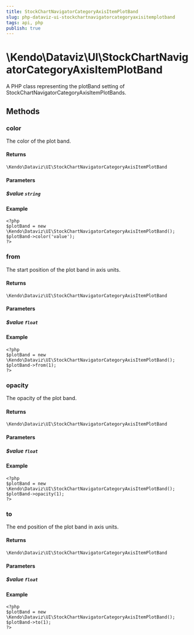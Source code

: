 ```yaml
---
title: StockChartNavigatorCategoryAxisItemPlotBand
slug: php-dataviz-ui-stockchartnavigatorcategoryaxisitemplotband
tags: api, php
publish: true
---
```


# \Kendo\Dataviz\UI\StockChartNavigatorCategoryAxisItemPlotBand

A PHP class representing the plotBand setting of StockChartNavigatorCategoryAxisItemPlotBands.


## Methods

### color
The color of the plot band.

#### Returns
`\Kendo\Dataviz\UI\StockChartNavigatorCategoryAxisItemPlotBand`

#### Parameters

##### $value `string`



#### Example 
    <?php
    $plotBand = new \Kendo\Dataviz\UI\StockChartNavigatorCategoryAxisItemPlotBand();
    $plotBand->color('value');
    ?>

### from
The start position of the plot band in axis units.

#### Returns
`\Kendo\Dataviz\UI\StockChartNavigatorCategoryAxisItemPlotBand`

#### Parameters

##### $value `float`



#### Example 
    <?php
    $plotBand = new \Kendo\Dataviz\UI\StockChartNavigatorCategoryAxisItemPlotBand();
    $plotBand->from(1);
    ?>

### opacity
The opacity of the plot band.

#### Returns
`\Kendo\Dataviz\UI\StockChartNavigatorCategoryAxisItemPlotBand`

#### Parameters

##### $value `float`



#### Example 
    <?php
    $plotBand = new \Kendo\Dataviz\UI\StockChartNavigatorCategoryAxisItemPlotBand();
    $plotBand->opacity(1);
    ?>

### to
The end position of the plot band in axis units.

#### Returns
`\Kendo\Dataviz\UI\StockChartNavigatorCategoryAxisItemPlotBand`

#### Parameters

##### $value `float`



#### Example 
    <?php
    $plotBand = new \Kendo\Dataviz\UI\StockChartNavigatorCategoryAxisItemPlotBand();
    $plotBand->to(1);
    ?>

 
